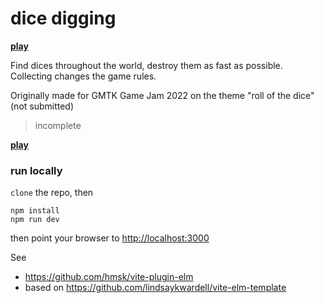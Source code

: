 # dice digging

**[play](https://lue-bird.github.io/gmtk-2022/)**

Find dices throughout the world, destroy them as fast as possible.
Collecting changes the game rules.

Originally made for GMTK Game Jam 2022
on the theme "roll of the dice"
(not submitted)

> incomplete

**[play](https://lue-bird.github.io/gmtk-2022/)**

### run locally

`clone` the repo, then
```
npm install
npm run dev
```
then point your browser to <http://localhost:3000>

See
  - <https://github.com/hmsk/vite-plugin-elm>
  - based on <https://github.com/lindsaykwardell/vite-elm-template>
